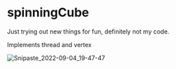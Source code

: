 # spinningCube
Just trying out new things for fun, definitely not my code. 

Implements thread and vertex 

![Snipaste_2022-09-04_19-47-47](https://user-images.githubusercontent.com/98570636/197415668-010c3b7e-9a3b-4bb9-b38b-d2069f2def8e.png)
